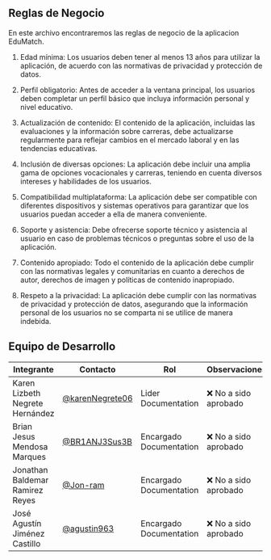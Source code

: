 ##  **Reglas de Negocio**

En este archivo encontraremos las reglas de negocio de la aplicacion EduMatch.

1. Edad mínima: Los usuarios deben tener al menos 13 años para utilizar la aplicación, de acuerdo con las normativas de privacidad y protección de datos.

2. Perfil obligatorio: Antes de acceder a la ventana principal, los usuarios deben completar un perfil básico que incluya información personal y nivel educativo.

3. Actualización de contenido: El contenido de la aplicación, incluidas las evaluaciones y la información sobre carreras, debe actualizarse regularmente para reflejar cambios en el mercado laboral y en las tendencias educativas.

4. Inclusión de diversas opciones: La aplicación debe incluir una amplia gama de opciones vocacionales y carreras, teniendo en cuenta diversos intereses y habilidades de los usuarios.

5. Compatibilidad multiplataforma: La aplicación debe ser compatible con diferentes dispositivos y sistemas operativos para garantizar que los usuarios puedan acceder a ella de manera conveniente.

6. Soporte y asistencia: Debe ofrecerse soporte técnico y asistencia al usuario en caso de problemas técnicos o preguntas sobre el uso de la aplicación.

7. Contenido apropiado: Todo el contenido de la aplicación debe cumplir con las normativas legales y comunitarias en cuanto a derechos de autor, derechos de imagen y políticas de contenido inapropiado.

8. Respeto a la privacidad: La aplicación debe cumplir con las normativas de privacidad y protección de datos, asegurando que la información personal de los usuarios no se comparta ni se utilice de manera indebida.


## Equipo de Desarrollo
|Integrante|Contacto|Rol|Observaciones|
|----------|-------|---|-------------|
| Karen Lizbeth Negrete Hernández|[@karenNegrete06](https://github.com/karenNegrete06)|Lider Documentation|❌ No a sido aprobado
| Brian Jesus Mendosa Marques|[@BR1ANJ3Sus3B](https://github.com/BR1ANJ3Sus3B)|Encargado Documentation|❌ No a sido aprobado
| Jonathan Baldemar Ramirez Reyes|[@Jon-ram](https://github.com/Jon-ram)|Encargado Documentation|❌ No a sido aprobado
| José Agustín Jiménez Castillo|[@agustin963](https://github.com/agustin963)|Encargado Documentation|❌ No a sido aprobado